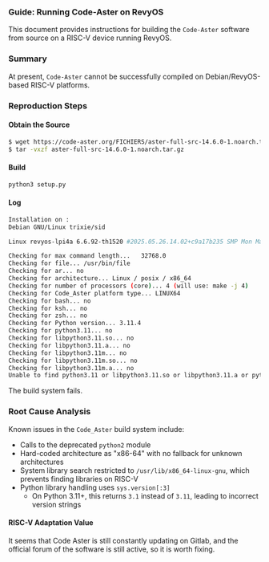 ### **Guide: Running Code-Aster on RevyOS**

This document provides instructions for building the `Code-Aster` software from source on a RISC-V device running RevyOS.

### Summary

At present, `Code-Aster` cannot be successfully compiled on Debian/RevyOS-based RISC-V platforms.

### Reproduction Steps

#### Obtain the Source

```bash
$ wget https://code-aster.org/FICHIERS/aster-full-src-14.6.0-1.noarch.tar.gz
$ tar -vxzf aster-full-src-14.6.0-1.noarch.tar.gz
```

#### Build

```bash
python3 setup.py
```

#### Log

```bash
Installation on :
Debian GNU/Linux trixie/sid

Linux revyos-lpi4a 6.6.92-th1520 #2025.05.26.14.02+c9a17b235 SMP Mon May 26 14:22:33 UTC 2025 riscv64

Checking for max command length...   32768.0
Checking for file... /usr/bin/file
Checking for ar... no
Checking for architecture... Linux / posix / x86_64
Checking for number of processors (core)... 4 (will use: make -j 4)
Checking for Code_Aster platform type... LINUX64
Checking for bash... no
Checking for ksh... no
Checking for zsh... no
Checking for Python version... 3.11.4
Checking for python3.11... no
Checking for libpython3.11.so... no
Checking for libpython3.11.a... no
Checking for libpython3.11m... no
Checking for libpython3.11m.so... no
Checking for libpython3.11m.a... no
Unable to find python3.11 or libpython3.11.so or libpython3.11.a or python3.11m or libpython3.11m.so or libpython3.11m.a
```

The build system fails.

### Root Cause Analysis

Known issues in the `Code_Aster` build system include:

* Calls to the deprecated `python2` module
* Hard-coded architecture as "x86-64" with no fallback for unknown architectures
* System library search restricted to `/usr/lib/x86_64-linux-gnu`, which prevents finding libraries on RISC-V
* Python library handling uses `sys.version[:3]`
  * On Python 3.11+, this returns `3.1` instead of `3.11`, leading to incorrect version strings


#### **RISC-V Adaptation Value**

It seems that Code Aster is still constantly updating on Gitlab, and the official forum of the software is still active, so it is worth fixing.
